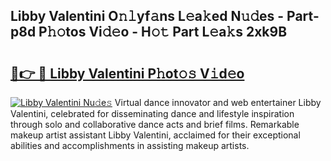 ## Libby Valentini O𝚗𝚕yf𝚊ns L𝚎a𝚔ed N𝚞𝚍es - Part-p8d P𝚑𝚘tos Vi𝚍𝚎o - H𝚘𝚝 Part L𝚎a𝚔s 2xk9B

# <h2><a href="http://kf5k2z.oniu.top/?m=Libby+Valentini">🔗👉 🔴 Libby Valentini P𝚑ot𝚘𝚜 V𝚒d𝚎o</a></h2>

[![Libby Valentini Nu𝚍e𝚜](https://i.imgur.com/0qMVB7G.gif)](http://kf5k2z.oniu.top/?m=Libby+Valentini)
Virtual dance innovator and web entertainer Libby Valentini, celebrated for disseminating dance and lifestyle inspiration through solo and collaborative dance acts and brief films. Remarkable makeup artist assistant Libby Valentini, acclaimed for their exceptional abilities and accomplishments in assisting makeup artists.  
